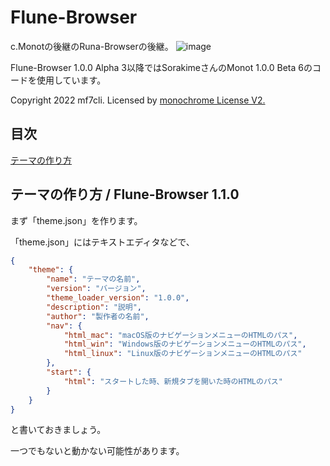 # Flune-Browser
c.Monotの後継のRuna-Browserの後継。
![image](https://user-images.githubusercontent.com/84224913/156182326-55cc3fbd-5a7c-4901-922b-7c4df55d7468.png)

Flune-Browser 1.0.0 Alpha 3以降ではSorakimeさんのMonot 1.0.0 Beta 6のコードを使用しています。

Copyright 2022 mf7cli.
Licensed by [monochrome License V2.](https://sorakime.github.io/mncr/license?v=2.0.0)

## 目次
[テーマの作り方](https://github.com/Mf-3d/Flune-Browser/edit/main/README.md#%E3%83%86%E3%83%BC%E3%83%9E%E3%81%AE%E4%BD%9C%E3%82%8A%E6%96%B9--flune-browser-110)

## テーマの作り方 / Flune-Browser 1.1.0

まず「theme.json」を作ります。

「theme.json」にはテキストエディタなどで、

```json
{
    "theme": {
        "name": "テーマの名前",
        "version": "バージョン",
        "theme_loader_version": "1.0.0",
        "description": "説明",
        "author": "製作者の名前",
        "nav": {
            "html_mac": "macOS版のナビゲーションメニューのHTMLのパス",
            "html_win": "Windows版のナビゲーションメニューのHTMLのパス",
            "html_linux": "Linux版のナビゲーションメニューのHTMLのパス"
        },
        "start": {
            "html": "スタートした時、新規タブを開いた時のHTMLのパス"
        }
    }
}
```
と書いておきましょう。
    
一つでもないと動かない可能性があります。
